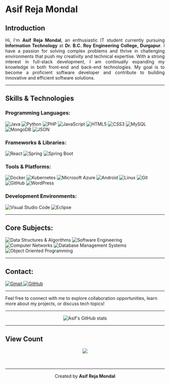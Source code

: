 # Asif Reja Mondal







    

## Introduction

<p align="justify">
Hi, I'm <strong>Asif Reja Mondal</strong>, an enthusiastic IT student currently pursuing <strong>Information Technology</strong> at <strong>Dr. B.C. Roy Engineering College, Durgapur</strong>. I have a passion for solving complex problems and thrive in challenging environments that push my creativity and technical expertise. With a strong interest in full-stack development, I am continually expanding my knowledge in both front-end and back-end technologies. My goal is to become a proficient software developer and contribute to building innovative and efficient software solutions.
</p>

---

## Skills & Technologies

### Programming Languages:
![Java](https://img.shields.io/badge/Java-ED8B00?style=for-the-badge&logo=java&logoColor=white) 
![Python](https://img.shields.io/badge/Python-3776AB?style=for-the-badge&logo=python&logoColor=white) 
![PHP](https://img.shields.io/badge/PHP-777BB4?style=for-the-badge&logo=php&logoColor=white) 
![JavaScript](https://img.shields.io/badge/JavaScript-F7DF1E?style=for-the-badge&logo=javascript&logoColor=black) 
![HTML5](https://img.shields.io/badge/HTML5-E34F26?style=for-the-badge&logo=html5&logoColor=white) 
![CSS3](https://img.shields.io/badge/CSS3-1572B6?style=for-the-badge&logo=css3&logoColor=white) 
![MySQL](https://img.shields.io/badge/MySQL-4479A1?style=for-the-badge&logo=mysql&logoColor=white) 
![MongoDB](https://img.shields.io/badge/MongoDB-4EA94B?style=for-the-badge&logo=mongodb&logoColor=white) 
![JSON](https://img.shields.io/badge/JSON-000000?style=for-the-badge&logo=json&logoColor=white) 

### Frameworks & Libraries:
![React](https://img.shields.io/badge/React-20232A?style=for-the-badge&logo=react&logoColor=61DAFB) 
![Spring](https://img.shields.io/badge/Spring-6DB33F?style=for-the-badge&logo=spring&logoColor=white) 
![Spring Boot](https://img.shields.io/badge/Spring_Boot-6DB33F?style=for-the-badge&logo=spring-boot&logoColor=white) 

### Tools & Platforms:
![Docker](https://img.shields.io/badge/Docker-2496ED?style=for-the-badge&logo=docker&logoColor=white) 
![Kubernetes](https://img.shields.io/badge/Kubernetes-326CE5?style=for-the-badge&logo=kubernetes&logoColor=white) 
![Microsoft Azure](https://img.shields.io/badge/Microsoft_Azure-0078D4?style=for-the-badge&logo=microsoft-azure&logoColor=white) 
![Android](https://img.shields.io/badge/Android-3DDC84?style=for-the-badge&logo=android&logoColor=white) 
![Linux](https://img.shields.io/badge/Linux-FCC624?style=for-the-badge&logo=linux&logoColor=black) 
![Git](https://img.shields.io/badge/Git-F05032?style=for-the-badge&logo=git&logoColor=white) 
![GitHub](https://img.shields.io/badge/GitHub-181717?style=for-the-badge&logo=github&logoColor=white) 
![WordPress](https://img.shields.io/badge/WordPress-21759B?style=for-the-badge&logo=wordpress&logoColor=white) 

### Development Environments:
![Visual Studio Code](https://img.shields.io/badge/Visual_Studio_Code-0078D4?style=for-the-badge&logo=visual%20studio%20code&logoColor=white) 
![Eclipse](https://img.shields.io/badge/Eclipse-2C2255?style=for-the-badge&logo=eclipse&logoColor=white) 

---

## Core Subjects:
![Data Structures & Algorithms](https://img.shields.io/badge/Data%20Structures%20&%20Algorithms-FF5733?style=for-the-badge&logo=algolia&logoColor=white) 
![Software Engineering](https://img.shields.io/badge/Software%20Engineering-4285F4?style=for-the-badge&logo=google&logoColor=white) 
![Computer Networks](https://img.shields.io/badge/Computer%20Networks-28A745?style=for-the-badge&logo=cisco&logoColor=white) 
![Database Management Systems](https://img.shields.io/badge/Database%20Management%20Systems-00758F?style=for-the-badge&logo=mongodb&logoColor=white) 
![Object Oriented Programming](https://img.shields.io/badge/Object%20Oriented%20Programming-563D7C?style=for-the-badge&logo=java&logoColor=white) 

---

## Contact:
<a href="mailto:YourEmail@example.com">
  <img src="https://img.shields.io/badge/Gmail-D14836?style=for-the-badge&logo=gmail&logoColor=white" alt="Gmail">
</a>
<a href="https://github.com/YourGitHubProfile">
  <img src="https://img.shields.io/badge/GitHub-181717?style=for-the-badge&logo=github&logoColor=white" alt="GitHub">
</a>

---
Feel free to connect with me to explore collaboration opportunities, learn more about my projects, or discuss tech topics!

---
<div align="center" style="width: 100%;">
  <img src="https://github-readme-stats.vercel.app/api?username=as1fx&show_icons=true&count_private=true&hide_border=true&bg_color=1c2833&&text_color=ffffff&card_width=1000" alt="Asif's GitHub stats" />
</div>

---


## View Count
<div align="center" >
<img src="https://komarev.com/ghpvc/?username=as1fx&&style=flat-square" align="center" />
</div>  
  

<br/>  


<br />

----
<div align="center">Created by <strong>Asif Reja Mondal</strong></div>
